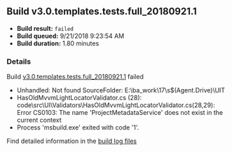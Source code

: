 ## Build v3.0.templates.tests.full_20180921.1
- **Build result:** `failed`
- **Build queued:** 9/21/2018 9:23:54 AM
- **Build duration:** 1.80 minutes
### Details
Build [v3.0.templates.tests.full_20180921.1](https://winappstudio.visualstudio.com/web/build.aspx?pcguid=a4ef43be-68ce-4195-a619-079b4d9834c2&builduri=vstfs%3a%2f%2f%2fBuild%2fBuild%2f26298) failed

+ Unhandled: Not found SourceFolder: E:\ba\_work\17\s\$(Agent.Drive)\UIT
+ HasOldMvvmLightLocatorValidator.cs (28): code\src\UI\Validators\HasOldMvvmLightLocatorValidator.cs(28,29): Error CS0103: The name 'ProjectMetadataService' does not exist in the current context
+ Process 'msbuild.exe' exited with code '1'.

Find detailed information in the [build log files](https://uwpctdiags.blob.core.windows.net/buildlogs/v3.0.templates.tests.full_20180921.1_logs.zip)
